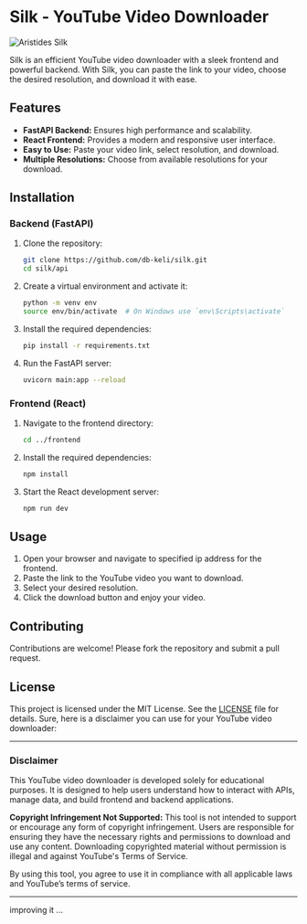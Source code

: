 # Silk - YouTube Video Downloader

![Aristides Silk](https://comicvine.gamespot.com/a/uploads/scale_small/11/111746/5120797-aristidefiloselle_c1033a1.jpg)

Silk is an efficient YouTube video downloader with a sleek frontend and powerful backend. With Silk, you can paste the link to your video, choose the desired resolution, and download it with ease.

## Features

- **FastAPI Backend:** Ensures high performance and scalability.
- **React Frontend:** Provides a modern and responsive user interface.
- **Easy to Use:** Paste your video link, select resolution, and download.
- **Multiple Resolutions:** Choose from available resolutions for your download.

## Installation

### Backend (FastAPI)

1. Clone the repository:

   ```bash
   git clone https://github.com/db-keli/silk.git
   cd silk/api
   ```

2. Create a virtual environment and activate it:

   ```bash
   python -m venv env
   source env/bin/activate  # On Windows use `env\Scripts\activate`
   ```

3. Install the required dependencies:

   ```bash
   pip install -r requirements.txt
   ```

4. Run the FastAPI server:
   ```bash
   uvicorn main:app --reload
   ```

### Frontend (React)

1. Navigate to the frontend directory:

   ```bash
   cd ../frontend
   ```

2. Install the required dependencies:

   ```bash
   npm install
   ```

3. Start the React development server:
   ```bash
   npm run dev
   ```

## Usage

1. Open your browser and navigate to specified ip address for the frontend.
2. Paste the link to the YouTube video you want to download.
3. Select your desired resolution.
4. Click the download button and enjoy your video.

## Contributing

Contributions are welcome! Please fork the repository and submit a pull request.

## License

This project is licensed under the MIT License. See the [LICENSE](LICENSE) file for details.
Sure, here is a disclaimer you can use for your YouTube video downloader:

---

### Disclaimer

This YouTube video downloader is developed solely for educational purposes. It is designed to help users understand how to interact with APIs, manage data, and build frontend and backend applications.

**Copyright Infringement Not Supported:**
This tool is not intended to support or encourage any form of copyright infringement. Users are responsible for ensuring they have the necessary rights and permissions to download and use any content. Downloading copyrighted material without permission is illegal and against YouTube's Terms of Service.

By using this tool, you agree to use it in compliance with all applicable laws and YouTube’s terms of service.

---

improving it ...
